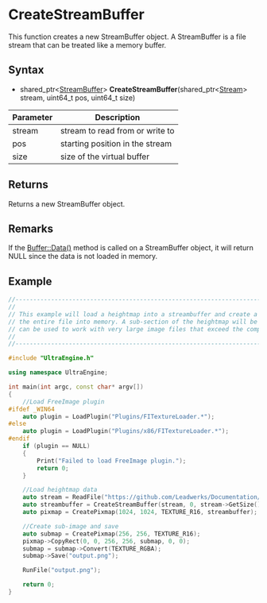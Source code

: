 # CreateStreamBuffer

This function creates a new StreamBuffer object. A StreamBuffer is a file stream that can be treated like a memory buffer.

## Syntax

- shared_ptr<[StreamBuffer](StreamBuffer.md)> **CreateStreamBuffer**(shared_ptr<[Stream](Stream.md)> stream, uint64_t pos, uint64_t size)

| Parameter | Description |
|---|---|
| stream | stream to read from or write to |
| pos | starting position in the stream |
| size | size of the virtual buffer |

## Returns

Returns a new StreamBuffer object.

## Remarks

If the [Buffer::Data()](Buffer_data.md) method is called on a StreamBuffer object, it will return NULL since the data is not loaded in memory.

## Example

```c++
//-----------------------------------------------------------------------------------------------
// 
// This example will load a heightmap into a streambuffer and create a pixmap, without loading
// the entire file into memory. A sub-section of the heightmap will be extracted and saved. This 
// can be used to work with very large image files that exceed the computer's memory capacity.
// 
//-----------------------------------------------------------------------------------------------

#include "UltraEngine.h"

using namespace UltraEngine;

int main(int argc, const char* argv[])
{
    //Load FreeImage plugin
#ifdef _WIN64
    auto plugin = LoadPlugin("Plugins/FITextureLoader.*");
#else
    auto plugin = LoadPlugin("Plugins/x86/FITextureLoader.*");
#endif
    if (plugin == NULL)
    {
        Print("Failed to load FreeImage plugin.");
        return 0;
    }

    //Load heightmap data
    auto stream = ReadFile("https://github.com/Leadwerks/Documentation/raw/master/Assets/Terrain/1024.r16");
    auto streambuffer = CreateStreamBuffer(stream, 0, stream->GetSize());
    auto pixmap = CreatePixmap(1024, 1024, TEXTURE_R16, streambuffer);

    //Create sub-image and save
    auto submap = CreatePixmap(256, 256, TEXTURE_R16);
    pixmap->CopyRect(0, 0, 256, 256, submap, 0, 0);
    submap = submap->Convert(TEXTURE_RGBA);
    submap->Save("output.png");

    RunFile("output.png");

    return 0;
}
```

